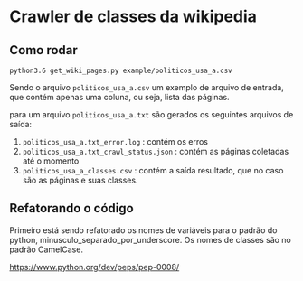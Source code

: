 # Crawler de classes da wikipedia

## Como rodar

```
python3.6 get_wiki_pages.py example/politicos_usa_a.csv
```

Sendo o arquivo `politicos_usa_a.csv` um exemplo de arquivo de entrada, que contém apenas uma coluna, ou seja, lista das páginas.

para um arquivo `politicos_usa_a.txt` são gerados os seguintes arquivos de saída:
1. `politicos_usa_a.txt_error.log` : contém os erros
2. `politicos_usa_a.txt_crawl_status.json` : contém as páginas coletadas até o momento
3. `politicos_usa_a_classes.csv` : contém a saída resultado, que no caso são as páginas e suas classes.

## Refatorando o código

Primeiro está sendo refatorado os nomes de variáveis para o padrão do python, minusculo_separado_por_underscore.
Os nomes de classes são no padrão CamelCase.

https://www.python.org/dev/peps/pep-0008/

